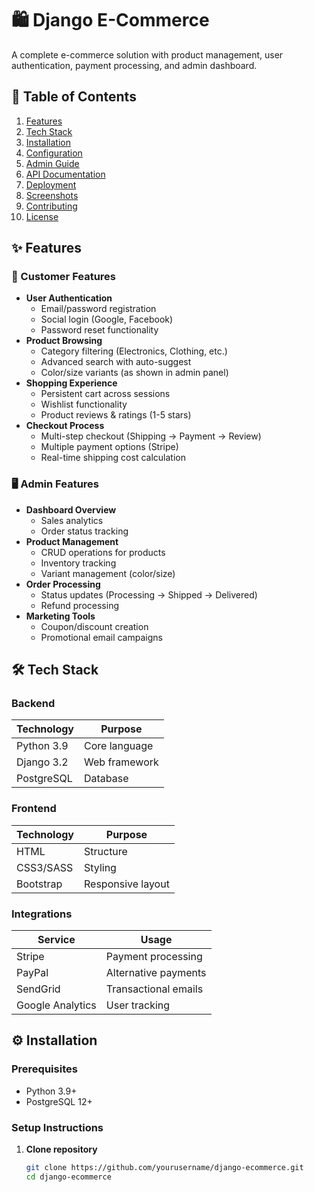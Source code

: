 # 🛍️ Django E-Commerce 

A complete e-commerce solution with product management, user authentication, payment processing, and admin dashboard.


## 📌 Table of Contents
1. [Features](#-features)
2. [Tech Stack](#-tech-stack)
3. [Installation](#-installation)
4. [Configuration](#-configuration)
5. [Admin Guide](#-admin-guide)
6. [API Documentation](#-api-documentation)
7. [Deployment](#-deployment)
8. [Screenshots](#-screenshots)
9. [Contributing](#-contributing)
10. [License](#-license)

## ✨ Features

### 🛒 Customer Features
- **User Authentication**
  - Email/password registration
  - Social login (Google, Facebook)
  - Password reset functionality
- **Product Browsing**
  - Category filtering (Electronics, Clothing, etc.)
  - Advanced search with auto-suggest
  - Color/size variants (as shown in admin panel)
- **Shopping Experience**
  - Persistent cart across sessions
  - Wishlist functionality
  - Product reviews & ratings (1-5 stars)
- **Checkout Process**
  - Multi-step checkout (Shipping → Payment → Review)
  - Multiple payment options (Stripe)
  - Real-time shipping cost calculation

### 🖥️ Admin Features
- **Dashboard Overview**
  - Sales analytics
  - Order status tracking
- **Product Management**
  - CRUD operations for products
  - Inventory tracking
  - Variant management (color/size)
- **Order Processing**
  - Status updates (Processing → Shipped → Delivered)
  - Refund processing
- **Marketing Tools**
  - Coupon/discount creation
  - Promotional email campaigns

## 🛠 Tech Stack

### Backend
| Technology | Purpose |
|------------|---------|
| Python 3.9 | Core language |
| Django 3.2 | Web framework |
| PostgreSQL | Database |

### Frontend
| Technology | Purpose |
|------------|---------|
| HTML | Structure |
| CSS3/SASS | Styling |
| Bootstrap | Responsive layout |

### Integrations
| Service | Usage |
|---------|-------|
| Stripe | Payment processing |
| PayPal | Alternative payments |
| SendGrid | Transactional emails |
| Google Analytics | User tracking |

## ⚙ Installation

### Prerequisites
- Python 3.9+
- PostgreSQL 12+

### Setup Instructions

1. **Clone repository**
   ```bash
   git clone https://github.com/yourusername/django-ecommerce.git
   cd django-ecommerce

